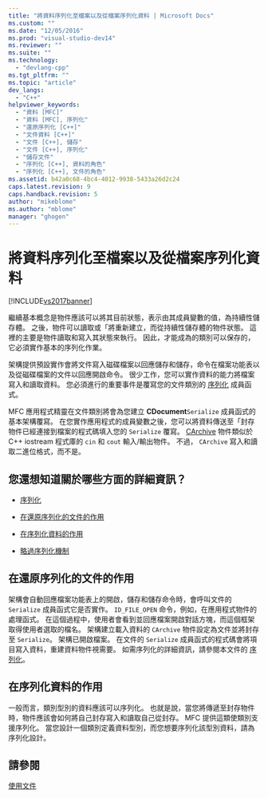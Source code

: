 ```yaml
---
title: "將資料序列化至檔案以及從檔案序列化資料 | Microsoft Docs"
ms.custom: ""
ms.date: "12/05/2016"
ms.prod: "visual-studio-dev14"
ms.reviewer: ""
ms.suite: ""
ms.technology: 
  - "devlang-cpp"
ms.tgt_pltfrm: ""
ms.topic: "article"
dev_langs: 
  - "C++"
helpviewer_keywords: 
  - "資料 [MFC]"
  - "資料 [MFC], 序列化"
  - "還原序列化 [C++]"
  - "文件資料 [C++]"
  - "文件 [C++], 儲存"
  - "文件 [C++], 序列化"
  - "儲存文件"
  - "序列化 [C++], 資料的角色"
  - "序列化 [C++], 文件的角色"
ms.assetid: b42a0c68-4bc4-4012-9938-5433a26d2c24
caps.latest.revision: 9
caps.handback.revision: 5
author: "mikeblome"
ms.author: "mblome"
manager: "ghogen"
---
```

# 將資料序列化至檔案以及從檔案序列化資料
[!INCLUDE[vs2017banner](../assembler/inline/includes/vs2017banner.md)]

繼續基本概念是物件應該可以將其目前狀態，表示由其成員變數的值，為持續性儲存體。  之後，物件可以讀取或「將重新建立，而從持續性儲存體的物件狀態。  這裡的主要是物件讀取和寫入其狀態來執行。  因此，才能成為的類別可以保存的，它必須實作基本的序列化作業。  
  
 架構提供預設實作會將文件寫入磁碟檔案以回應儲存和儲存，命令在檔案功能表以及從磁碟檔案的文件以回應開啟命令。  很少工作，您可以實作資料的能力將檔案寫入和讀取資料。  您必須進行的重要事件是覆寫您的文件類別的 [序列化](../Topic/CObject::Serialize.md) 成員函式。  
  
 MFC 應用程式精靈在文件類別將會為您建立 **CDocument**`Serialize` 成員函式的基本架構覆寫。  在您實作應用程式的成員變數之後，您可以將資料傳送至「封存物件已經連接到檔案的程式碼填入您的 `Serialize` 覆寫。  [CArchive](../mfc/reference/carchive-class.md) 物件類似於 C\+\+ iostream 程式庫的 `cin` 和 `cout` 輸入\/輸出物件。  不過， `CArchive` 寫入和讀取二進位格式，而不是。  
  
## 您還想知道關於哪些方面的詳細資訊？  
  
-   [序列化](../mfc/serialization-in-mfc.md)  
  
-   [在還原序列化的文件的作用](#_core_the_document.92.s_role_in_serialization)  
  
-   [在序列化資料的作用](#_core_the_data.92.s_role_in_serialization)  
  
-   [略過序列化機制](../mfc/bypassing-the-serialization-mechanism.md)  
  
##  <a name="_core_the_document.92.s_role_in_serialization"></a> 在還原序列化的文件的作用  
 架構會自動回應檔案功能表上的開啟，儲存和儲存命令時，會呼叫文件的 `Serialize` 成員函式它是否實作。  `ID_FILE_OPEN` 命令，例如，在應用程式物件的處理函式。  在這個過程中，使用者會看到並回應檔案開啟對話方塊，而這個框架取得使用者選取的檔名。  架構建立載入資料的 `CArchive` 物件設定為文件並將封存至 `Serialize`。  架構已開啟檔案。  在文件的 `Serialize` 成員函式的程式碼會將項目寫入資料，重建資料物件視需要。  如需序列化的詳細資訊，請參閱本文件的 [序列化](../mfc/serialization-in-mfc.md)。  
  
##  <a name="_core_the_data.92.s_role_in_serialization"></a> 在序列化資料的作用  
 一般而言，類別型別的資料應該可以序列化。  也就是說，當您將傳遞至封存物件時，物件應該會如何將自己封存寫入和讀取自己從封存。  MFC 提供這類使類別支援序列化。  當您設計一個類別定義資料型別，而您想要序列化該型別資料，請為序列化設計。  
  
## 請參閱  
 [使用文件](../mfc/using-documents.md)